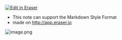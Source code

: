 [![Edit in Eraser](https://firebasestorage.googleapis.com/v0/b/second-petal-295822.appspot.com/o/images%2Fgithub%2FOpen%20in%20Eraser.svg?alt=media&token=968381c8-a7e7-472a-8ed6-4a6626da5501)](https://app.eraser.io/workspace/kibcinppqMM4sE7VMB9g)
- This note can support the Markdown Style Format
- made on http://app.eraser.io


![image.png](https://eraser.imgix.net/workspaces/kibcinppqMM4sE7VMB9g/TbanNKYzS5RBvSoX67HJ9BWViLD3/9sconYOSf25dzHUTuleX.png?ixlib=js-3.7.0 "image.png")




<!--- Eraser file: https://app.eraser.io/workspace/kibcinppqMM4sE7VMB9g --->
